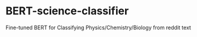 # BERT-science-classifier
Fine-tuned BERT for Classifying Physics/Chemistry/Biology from reddit text
